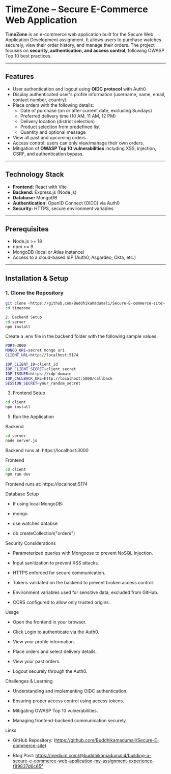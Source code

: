 # TimeZone – Secure E-Commerce Web Application

**TimeZone** is an e-commerce web application built for the Secure Web Application Development assignment. It allows users to purchase watches securely, view their order history, and manage their orders. The project focuses on **security, authentication, and access control**, following OWASP Top 10 best practices.

---

## Features

- User authentication and logout using **OIDC protocol** with Auth0
- Display authenticated user's profile information (username, name, email, contact number, country).
- Place orders with the following details:
  - Date of purchase (on or after current date, excluding Sundays)
  - Preferred delivery time (10 AM, 11 AM, 12 PM)
  - Delivery location (district selection)
  - Product selection from predefined list
  - Quantity and optional message
- View all past and upcoming orders.
- Access control: users can only view/manage their own orders.
- Mitigation of **OWASP Top 10 vulnerabilities** including XSS, injection, CSRF, and authentication bypass.

---

## Technology Stack

- **Frontend:** React with Vite
- **Backend:** Express.js (Node.js)
- **Database:** MongoDB
- **Authentication:** OpenID Connect (OIDC) via Auth0
- **Security:** HTTPS, secure environment variables

---

## Prerequisites

- Node.js >= 18
- npm >= 9
- MongoDB (local or Atlas instance)
- Access to a cloud-based IdP (Auth0, Asgardeo, Okta, etc.)

---

## Installation & Setup

### 1. Clone the Repository

```bash
git clone <https://github.com/Buddhikamadumali/Secure-E-commerce-site>
cd timezone

2. Backend Setup
cd server
npm install
```


Create a .env file in the backend folder with the following sample values:
```bash
PORT=3000
MONGO_URI=secret mongo uri
CLIENT_URL=http://localhost:5174

IDP_CLIENT_ID=client_id
IDP_CLIENT_SECRET=client_secret
IDP_ISSUER=https://idp-domain
IDP_CALLBACK_URL=http://localhost:5000/callback
SESSION_SECRET=your_random_secret
````

3. Frontend Setup
 ````bash
cd client
npm install
````

5. Run the Application

Backend
```bash
cd server
node server.js
````

Backend runs at: https://localhost:3000

Frontend
```bash
cd client
npm run dev
````


Frontend runs at: https://localhost:5174

Database Setup

- If using local MongoDB:

- mongo
- use watches databse
- db.createCollection("orders")


Security Considerations

- Parameterized queries with Mongoose to prevent NoSQL injection.

- Input sanitization to prevent XSS attacks.

- HTTPS enforced for secure communication.

- Tokens validated on the backend to prevent broken access control.

- Environment variables used for sensitive data, excluded from GitHub.

- CORS configured to allow only trusted origins.

Usage

- Open the frontend in your browser.

- Click Login to authenticate via the Auth0.

- View your profile information.

- Place orders and select delivery details.

- View your past orders.

- Logout securely through the Auth0.

Challenges & Learning

- Understanding and implementing OIDC authentication.

- Ensuring proper access control using access tokens.

- Mitigating OWASP Top 10 vulnerabilities.

- Managing frontend-backend communication securely.

Links

- GitHub Repository: (https://github.com/Buddhikamadumali/Secure-E-commerce-site)

- Blog Post: https://medium.com/@buddhikamadumali4/building-a-secure-e-commerce-web-application-my-assignment-experience-f89837d6c65f


